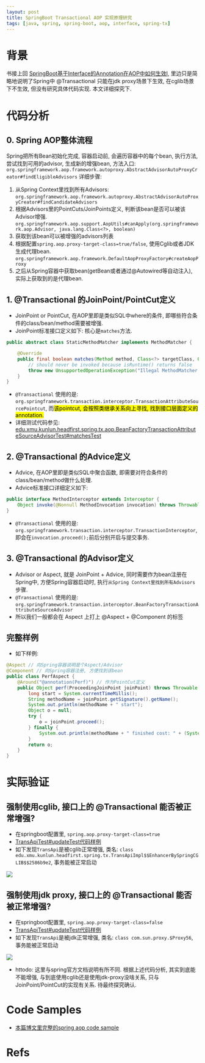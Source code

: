 ```yaml
---
layout: post
title: SpringBoot Transactional AOP 实现原理研究 
tags: [java, spring, spring-boot, aop, interface, spring-tx]
---
```


# 背景
书接上回 [SpringBoot基于Interface的Annotation在AOP中如何生效I](https://davyjones2010.github.io/2022-06-03-spring-annotation-on-interface/),
里边只是简略地说明了Spring中 @Transactional 只能在jdk proxy场景下生效, 在cglib场景下不生效, 但没有研究具体代码实现.
本文详细探究下.

# 代码分析
## 0. Spring AOP整体流程
Spring把所有Bean初始化完成, 容器启动前, 会遍历容器中的每个bean, 执行方法, 尝试找到可用的advisor, 生成新的增强bean, 方法入口: `org.springframework.aop.framework.autoproxy.AbstractAdvisorAutoProxyCreator#findEligibleAdvisors`
详细步骤: 
1. 从Spring Context里找到所有Advisors: `org.springframework.aop.framework.autoproxy.AbstractAdvisorAutoProxyCreator#findCandidateAdvisors`
2. 根据Advisors里的PointCuts/JoinPoints定义, 判断该bean是否可以被该Advisor增强. `org.springframework.aop.support.AopUtils#canApply(org.springframework.aop.Advisor, java.lang.Class<?>, boolean)`
3. 获取到该bean可以被增强的advisors列表
4. 根据配置`spring.aop.proxy-target-class=true/false`, 使用Cglib或者JDK生成代理bean. `org.springframework.aop.framework.DefaultAopProxyFactory#createAopProxy`
5. 之后从Spring容器中获取bean(getBean或者通过@Autowired等自动注入), 实际上获取到的是代理bean.


## 1. @Transactional 的JoinPoint/PointCut定义

- JoinPoint or PointCut, 在AOP里即是类似SQL中where的条件, 即哪些符合条件的class/bean/method需要被增强.
- JoinPoint标准接口定义如下: 核心是`matches`方法.

```java
public abstract class StaticMethodMatcher implements MethodMatcher {

	@Override
	public final boolean matches(Method method, Class<?> targetClass, Object... args) {
		// should never be invoked because isRuntime() returns false
		throw new UnsupportedOperationException("Illegal MethodMatcher usage");
	}
}
```

- `@Transactional` 使用的是: `org.springframework.transaction.interceptor.TransactionAttributeSourcePointcut`, 而<mark>该pointcut, 会按照类继承关系向上寻找, 找到接口层面定义的annotation.</mark> 
- 详细测试代码参见: [edu.xmu.kunlun.headfirst.spring.tx.aop.BeanFactoryTransactionAttributeSourceAdvisorTest#matchesTest](https://github.com/DavyJones2010/head-first-spring/blob/feature/20220603_annotation_on_interface/src/test/java/edu/xmu/kunlun/headfirst/spring/tx/aop/BeanFactoryTransactionAttributeSourceAdvisorTest.java) 

## 2. @Transactional 的Advice定义

- Advice, 在AOP里即是类似SQL中聚合函数, 即需要对符合条件的class/bean/method做什么处理.
- Advice标准接口详细定义如下: 

```java
public interface MethodInterceptor extends Interceptor {
	Object invoke(@Nonnull MethodInvocation invocation) throws Throwable;
}
```

- `@Transactional` 使用的是: `org.springframework.transaction.interceptor.TransactionInterceptor`, 即会在`invocation.proceed();`前后分别开启与提交事务.

## 3. @Transactional 的Advisor定义

- Advisor or Aspect, 就是 JoinPoint + Advice, 同时需要作为bean注册在Spring中, 方便Spring容器启动时, 执行`从Spring Context里找到所有Advisors`步骤.
- `@Transactional` 使用的是: `org.springframework.transaction.interceptor.BeanFactoryTransactionAttributeSourceAdvisor`
- 所以我们一般都会在 Aspect 上打上 @Aspect + @Component 的标签

## 完整样例

- 如下样例: 

```java
@Aspect // 向Spring容器说明是个Aspect/Advisor
@Component // 向Spring容器注册, 方便找到该bean
public class PerfAspect {
    @Around("@annotation(Perf)") // 作为PointCut定义
    public Object perf(ProceedingJoinPoint joinPoint) throws Throwable { //方法体作为Advice
        long start = System.currentTimeMillis();
        String methodName = joinPoint.getSignature().getName();
        System.out.println(methodName + " start");
        Object o = null;
        try {
            o = joinPoint.proceed();
        } finally {
            System.out.println(methodName + " finished cost: " + (System.currentTimeMillis() - start));
        }
        return o;
    }
}
```

# 实际验证

## 强制使用cglib, 接口上的 @Transactional 能否被正常增强?

- 在springboot配置里, `spring.aop.proxy-target-class=true`
- [TransApiTest#updateTest代码样例](https://github.com/DavyJones2010/head-first-spring/blob/feature/20220603_annotation_on_interface/src/test/java/edu/xmu/kunlun/headfirst/spring/tx/TransApiTest.java)
- 如下发现`TransApi`是被cglib正常增强, 类名: `class edu.xmu.kunlun.headfirst.spring.tx.TransApiImpl$$EnhancerBySpringCGLIB$$2586b9e2`, 事务能被正常启动

![](https://davywalker-bucket.oss-cn-shanghai.aliyuncs.com/img/202206062333446.png)



## 强制使用jdk proxy, 接口上的 @Transactional 能否被正常增强?

- 在springboot配置里, `spring.aop.proxy-target-class=false`
- [TransApiTest#updateTest代码样例](https://github.com/DavyJones2010/head-first-spring/blob/feature/20220603_annotation_on_interface/src/test/java/edu/xmu/kunlun/headfirst/spring/tx/TransApiTest.java)
- 如下发现`TransApi`是被jdk正常增强, 类名: `class com.sun.proxy.$Proxy56`, 事务能被正常启动

![](https://davywalker-bucket.oss-cn-shanghai.aliyuncs.com/img/202206062335278.png)

- httodo: 这里与spring官方文档说明有所不同. 根据上述代码分析, 其实到底能不能增强, 与到底使用cglib还是使用jdk-proxy没啥关系, 只与JoinPoint/PointCut的实现有关系. 待最终探究确认.

# Code Samples
- [本篇博文里完整的spring aop code sample](https://github.com/DavyJones2010/head-first-spring/tree/feature/20220603_annotation_on_interface)

# Refs
